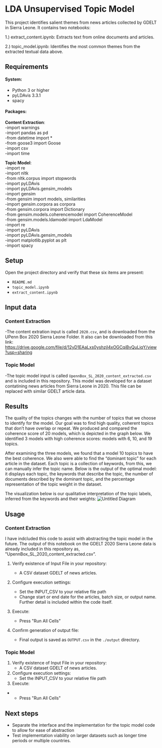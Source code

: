 # LDA Unsupervised Topic Model 

This project identifies salient themes from news articles collected by GDELT in Sierra Leone.
It contains two notebooks: 

  1.) extract_content.ipynb: Extracts text from online documents and articles.
  
  2.) topic_model.ipynb: Identifies the most common themes from the extracted textual data above.
  
## Requirements
#### System:
- Python 3 or higher
- pyLDAvis 3.3.1
- spacy

#### Packages:
**Content Extraction**:\
-import warnings\
-import pandas as pd\
-from datetime import * \
-from goose3 import Goose\
-import csv\
-import time


**Topic Model**:\
-import re\
-import nltk \
-from nltk.corpus import stopwords\
-import pyLDAvis\
-import pyLDAvis.gensim_models\
-import gensim\
-from gensim import models, similarities\
-import gensim.corpora as corpora\
-from gensim.corpora import Dictionary\
-from gensim.models.coherencemodel import CoherenceModel\
-from gensim.models.ldamodel import LdaModel\
-import re \
-import pyLDAvis\
-import pyLDAvis.gensim_models\
-import matplotlib.pyplot as plt \
-import spacy

## Setup
Open the project directory and verify that these six items are present:
- `README.md`
- `topic_model.ipynb`
- `extract_content.ipynb`

## Input data
### Content Extraction
-The content extration input is called `2020.csv`, and is downloaded from the UPenn Box 2020 Sierra Leone Folder. It also can be downloaded from this link: https://drive.google.com/file/d/12yD1EAaLxs0yshzjl4xOGCqiBvQuLiqY/view?usp=sharing

### Topic Model
-The topic model input is called `UpennBox_SL_2020_content_extracted.csv` and is included in this repository. This model was developed for a dataset contatining news articles from Sierra Leone in 2020. This file can be replaced with similar GDELT article data. 


## Results
The quality of the topics changes with the number of topics that we choose to identify for the model. Our goal was to find high quality, coherent topics that don’t have overlap or repeat. We produced and compared  the coherence score of 20 models, which is depicted in the graph below. We identified 3 models with high coherence scores: models with 6, 10, and 19 topics.


After examining the three models, we found that a model 10 topics to have the best coherence. We also were able to find the “dominant topic” for each article in the dataset. Each topic is a collection of keywords, from this, we can manually infer the topic name. Below is the output of the optimal model: it displays each topic, the keywords that describe the topic, the number of documents described by the dominant topic, and the percentage representation of the topic weight in the dataset. 

The visualization below is our qualitative interpretation of the topic labels, inferred from the keywords and their weights:
![Untitled Diagram](https://user-images.githubusercontent.com/29438079/165037857-17e0717a-344e-4bb3-92dc-1afe96dfa0fa.png)



## Usage
### Content Extraction
I have indcluded this code to assist with abstracting the topic model in the future. The output of this notebook on the GDELT 2020 Sierra Leone data is already included in this repository as, "UpennBox_SL_2020_content_extracted.csv". 

1. Verify existence of Input File in your repository:
   - A CSV dataset GDELT of news articles.
2. Configure execution settings:
   - Set the INPUT_CSV to your relative file path
   - Change start or end date for the articles, batch size, or output name. Further detail is included within the code itself. 
3. Execute:
   - Press "Run All Cells"

4. Confirm generation of output file:
   - Final output is saved as `OUTPUT.csv` in the `./output` directory.

### Topic Model
1. Verify existence of Input File in your repository:
   - A CSV dataset GDELT of news articles.
2. Configure execution settings:
   - Set the INPUT_CSV to your relative file path
3. Execute:
-    - Press "Run All Cells"

## Next steps
- Separate the interface and the implementation for the topic model code to allow for ease of abstraction
- Test implementation viability  on larger datasets such as longer time periods or multiple countries.

